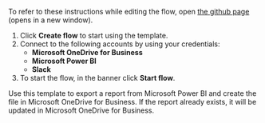 To refer to these instructions while editing the flow, open [the github page](https://github.com/ot4i/app-connect-templates/blob/main/resources/markdown/Export%20the%20report%20from%20Microsoft%20Power%20BI%20and%20create%20the%20file%20in%20Microsoft%20OneDrive%20for%20Business_instructions.md) (opens in a new window).

1. Click **Create flow** to start using the template.
2. Connect to the following accounts by using your credentials:
   - **Microsoft OneDrive for Business** 
   - **Microsoft Power BI**
   - **Slack**
3. To start the flow, in the banner click **Start flow**.

Use this template to export a report from Microsoft Power BI and create the file in Microsoft OneDrive for Business. If the report already exists, it will be updated in Microsoft OneDrive for Business.
